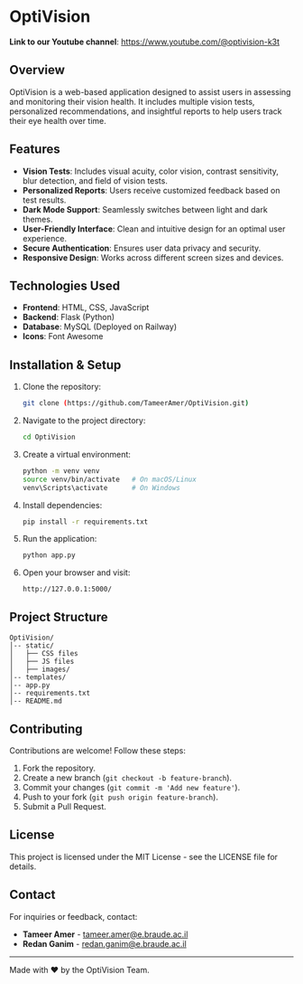 # OptiVision

**Link to our Youtube channel**: https://www.youtube.com/@optivision-k3t
## Overview
OptiVision is a web-based application designed to assist users in assessing and monitoring their vision health. It includes multiple vision tests, personalized recommendations, and insightful reports to help users track their eye health over time.
## Features
- **Vision Tests**: Includes visual acuity, color vision, contrast sensitivity, blur detection, and field of vision tests.
- **Personalized Reports**: Users receive customized feedback based on test results.
- **Dark Mode Support**: Seamlessly switches between light and dark themes.
- **User-Friendly Interface**: Clean and intuitive design for an optimal user experience.
- **Secure Authentication**: Ensures user data privacy and security.
- **Responsive Design**: Works across different screen sizes and devices.

## Technologies Used
- **Frontend**: HTML, CSS, JavaScript
- **Backend**: Flask (Python)
- **Database**: MySQL (Deployed on Railway) 
- **Icons**: Font Awesome

## Installation & Setup
1. Clone the repository:
   ```sh
   git clone (https://github.com/TameerAmer/OptiVision.git)
   ```
2. Navigate to the project directory:
   ```sh
   cd OptiVision
   ```
3. Create a virtual environment:
   ```sh
   python -m venv venv
   source venv/bin/activate   # On macOS/Linux
   venv\Scripts\activate      # On Windows
   ```
4. Install dependencies:
   ```sh
   pip install -r requirements.txt
   ```
5. Run the application:
   ```sh
   python app.py
   ```
6. Open your browser and visit:
   ```
   http://127.0.0.1:5000/
   ```

## Project Structure
```
OptiVision/
│-- static/
│   ├── CSS files
│   ├── JS files
│   ├── images/
│-- templates/
│-- app.py
│-- requirements.txt
│-- README.md
```

## Contributing
Contributions are welcome! Follow these steps:
1. Fork the repository.
2. Create a new branch (`git checkout -b feature-branch`).
3. Commit your changes (`git commit -m 'Add new feature'`).
4. Push to your fork (`git push origin feature-branch`).
5. Submit a Pull Request.

## License
This project is licensed under the MIT License - see the LICENSE file for details.

## Contact
For inquiries or feedback, contact:
- **Tameer Amer** - [tameer.amer@e.braude.ac.il](mailto:tameer.amer@e.braude.ac.il)
- **Redan Ganim** - [redan.ganim@e.braude.ac.il](mailto:redan.ganim@e.braude.ac.il)

---
Made with ❤️ by the OptiVision Team.

